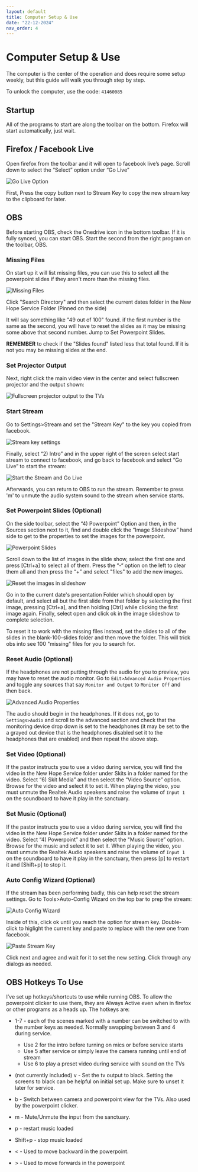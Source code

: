 ```yaml
---
layout: default
title: Computer Setup & Use
date: "22-12-2024"
nav_order: 4
---
```

# Computer Setup & Use

The computer is the center of the operation and does require some setup weekly, but this guide will walk you through step by step.

To unlock the computer, use the code: `41460085`

## Startup

All of the programs to start are along the toolbar on the bottom. Firefox will start automatically, just wait.

## Firefox / Facebook Live

Open firefox from the toolbar and it will open to facebook live’s page. Scroll down to select the “Select” option under “Go Live”

![Go Live Option](assets/Go_Live_Selection_Page.png)

First, Press the copy button next to Stream Key to copy the new stream key to the clipboard for later. 

## OBS

Before starting OBS, check the Onedrive icon in the bottom toolbar. If it is fully synced, you can start OBS. Start the second from the right program on the toolbar, OBS.

### Missing Files

On start up it will list missing files, you can use this to select all the powerpoint slides if they aren't more than the missing files. 

![Missing Files](assets/missing-files.png)

Click "Search Directory" and then select the current dates folder in the New Hope Service Folder (Pinned on the side)

It will say something like "49 out of 100" found. if the first number is the same as the second, you will have to reset the slides as it may be missing some above that second number. Jump to Set Powerpoint Slides.

**REMEMBER** to check if the "Slides found" listed less that total found. If it is not you may be missing slides at the end.

### Set Projector Output

Next, right click the main video view in the center and select fullscreen projector and the output shown:

![Fullscreen projector output to the TVs](assets/fullscreen-projector.png)

### Start Stream

Go to Settings>Stream and set the "Stream Key" to the key you copied from facebook.

![Stream key settings](assets/set-stream-key-obs.png)

Finally, select “2) Intro” and in the upper right of the screen select start stream to connect to facebook, and go back to facebook and select “Go Live” to start the stream:

![Start the Stream and Go Live](assets/Go_Live_On_Facebook.png)

Afterwards, you can return to OBS to run the stream. Remember to press 'm' to unmute the audio system sound to the stream when service starts.

### Set Powerpoint Slides (Optional)

On the side toolbar, select the “4) Powerpoint” Option and then, in the Sources section next to it, find and double click the “Image Slideshow” hand side to get to the properties to set the images for the powerpoint.

![Powerpoint Slides](assets/Select_All_Slides.png)

Scroll down to the list of images in the slide show, select the first one and press [Ctrl+a] to select all of them. Press the “-“ option on the left to clear them all and then press the “+” and select "files" to add the new images.

![Reset the images in slideshow](assets/select-slides.png)

Go in to the current date's presentation Folder which should open by default, and select all but the first slide from that folder by selecting the first image, pressing [Ctrl+a], and then holding [Ctrl] while clicking the first image again. Finally, select open and click ok in the image slideshow to complete selection.

To reset it to work with the missing files instead, set the slides to all of the slides in the blank-100-slides folder and then move the folder. This will trick obs into see 100 "missing" files for you to search for.

### Reset Audio (Optional)

If the headphones are not putting through the audio for you to preview, you may have to reset the audio monitor. Go to `Edit>Advanced Audio Properties` and toggle any sources that say `Monitor and Output` to `Monitor Off` and then back. 

![Advanced Audio Properties](assets/advanced-audio-properties.png)

The audio should begin in the headphones. If it does not, go to `Settings>Audio` and scroll to the advanced section and check that the monitoring device drop down is set to the headphones (it may be set to the a grayed out device that is the headphones disabled set it to the headphones that are enabled) and then repeat the above step.

### Set Video (Optional)

If the pastor instructs you to use a video during service, you will find the video in the New Hope Service folder under Skits in a folder named for the video. Select “6) Skit Media” and then select the “Video Source” option. Browse for the video and select it to set it. When playing the video, you must unmute the Realtek Audio speakers and raise the volume of `Input 1` on the soundboard to have it play in the sanctuary.

### Set Music (Optional)

If the pastor instructs you to use a video during service, you will find the video in the New Hope Service folder under Skits in a folder named for the video. Select “4) Powerpoint” and then select the "Music Source” option. Browse for the music and select it to set it. When playing the video, you must unmute the Realtek Audio speakers and raise the volume of `Input 1` on the soundboard to have it play in the sanctuary, then press [p] to restart it and [Shift+p] to stop it.

### Auto Config Wizard (Optional)

If the stream has been performing badly, this can help reset the stream settings. Go to Tools>Auto-Config Wizard on the top bar to prep the stream:

![Auto Config Wizard](assets/Auto_Config_Wizard.png)

Inside of this, click ok until you reach the option for stream key. Double-click to higlight the current key and paste to replace with the new one from facebook.

![Paste Stream Key](assets/Copy_In_Stream_Key.png)

Click next and agree and wait for it to set the new setting. Click through any dialogs as needed.

## OBS Hotkeys To Use

I’ve set up hotkeys/shortcuts to use while running OBS. To allow the powerpoint clicker to use them, they are Always Active even when in firefox or other programs as a heads up. The hotkeys are:

- 1-7 - each of the scenes marked with a number can be switched to with the number keys as needed. Normally swapping between 3 and 4 during service.
    - Use 2 for the intro before turning on mics or before service starts
    - Use 5 after service or simply leave the camera running until end of stream
    - Use 6 to play a preset video during service with sound on the TVs
- (not currently included) v - Set the tv output to black. Setting the screens to black can be helpful on initial set up. Make sure to unset it later for service.

- b - Switch between camera and powerpoint view for the TVs. Also used by the powerpoint clicker.
- m - Mute/Unmute the input from the sanctuary.
- p - restart music loaded 
- Shift+p - stop music loaded 
- < - Used to move backward in the powerpoint.
- \> - Used to move forwards in the powerpoint
